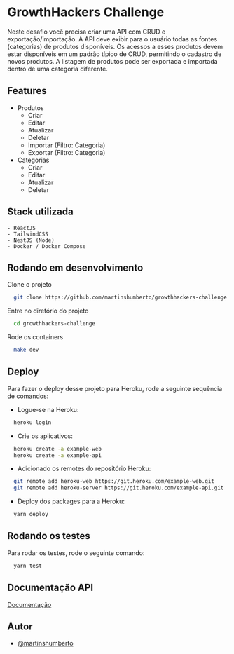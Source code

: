 # GrowthHackers Challenge

Neste desafio você precisa criar uma API com CRUD e exportação/importação.
A API deve exibir para o usuário todas as fontes (categorias) de produtos disponíveis.
Os acessos a esses produtos devem estar disponíveis em um padrão típico de CRUD,
permitindo o cadastro de novos produtos. A listagem de produtos pode ser exportada e
importada dentro de uma categoria diferente.

## Features

- Produtos
  - Criar
  - Editar
  - Atualizar
  - Deletar
  - Importar (Filtro: Categoria)
  - Exportar (Filtro: Categoria)
- Categorias
  - Criar
  - Editar
  - Atualizar
  - Deletar

## Stack utilizada

    - ReactJS
    - TailwindCSS
    - NestJS (Node)
    - Docker / Docker Compose

## Rodando em desenvolvimento

Clone o projeto

```bash
  git clone https://github.com/martinshumberto/growthhackers-challenge
```

Entre no diretório do projeto

```bash
  cd growthhackers-challenge
```

Rode os containers

```bash
  make dev
```

## Deploy

Para fazer o deploy desse projeto para Heroku, rode a seguinte sequência de comandos:

- Logue-se na Heroku:

```bash
  heroku login
```

- Crie os aplicativos:

```bash
  heroku create -a example-web
  heroku create -a example-api
```

- Adicionado os remotes do repositório Heroku:

```bash
  git remote add heroku-web https://git.heroku.com/example-web.git
  git remote add heroku-server https://git.heroku.com/example-api.git
```

- Deploy dos packages para a Heroku:

```bash
  yarn deploy
```

## Rodando os testes

Para rodar os testes, rode o seguinte comando:

```bash
  yarn test
```

## Documentação API

[Documentação](https://github.com/martinshumberto/growthhackers-challenge/tree/master/doc)

## Autor

- [@martinshumberto](https://www.linkedin.com/in/martinshumberto)
